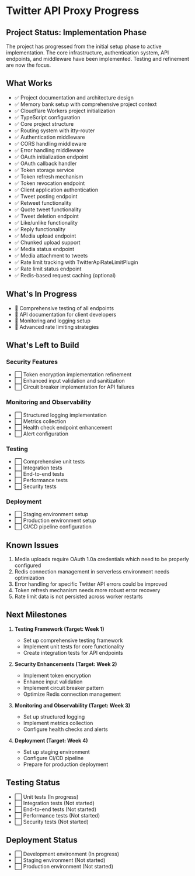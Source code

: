 # Twitter API Proxy Progress

## Project Status: Implementation Phase

The project has progressed from the initial setup phase to active implementation. The core infrastructure, authentication system, API endpoints, and middleware have been implemented. Testing and refinement are now the focus.

## What Works

- ✅ Project documentation and architecture design
- ✅ Memory bank setup with comprehensive project context
- ✅ Cloudflare Workers project initialization
- ✅ TypeScript configuration
- ✅ Core project structure
- ✅ Routing system with itty-router
- ✅ Authentication middleware
- ✅ CORS handling middleware
- ✅ Error handling middleware
- ✅ OAuth initialization endpoint
- ✅ OAuth callback handler
- ✅ Token storage service
- ✅ Token refresh mechanism
- ✅ Token revocation endpoint
- ✅ Client application authentication
- ✅ Tweet posting endpoint
- ✅ Retweet functionality
- ✅ Quote tweet functionality
- ✅ Tweet deletion endpoint
- ✅ Like/unlike functionality
- ✅ Reply functionality
- ✅ Media upload endpoint
- ✅ Chunked upload support
- ✅ Media status endpoint
- ✅ Media attachment to tweets
- ✅ Rate limit tracking with TwitterApiRateLimitPlugin
- ✅ Rate limit status endpoint
- ✅ Redis-based request caching (optional)

## What's In Progress

- 🔄 Comprehensive testing of all endpoints
- 🔄 API documentation for client developers
- 🔄 Monitoring and logging setup
- 🔄 Advanced rate limiting strategies

## What's Left to Build

### Security Features

- ⬜ Token encryption implementation refinement
- ⬜ Enhanced input validation and sanitization
- ⬜ Circuit breaker implementation for API failures

### Monitoring and Observability

- ⬜ Structured logging implementation
- ⬜ Metrics collection
- ⬜ Health check endpoint enhancement
- ⬜ Alert configuration

### Testing

- ⬜ Comprehensive unit tests
- ⬜ Integration tests
- ⬜ End-to-end tests
- ⬜ Performance tests
- ⬜ Security tests

### Deployment

- ⬜ Staging environment setup
- ⬜ Production environment setup
- ⬜ CI/CD pipeline configuration

## Known Issues

1. Media uploads require OAuth 1.0a credentials which need to be properly configured
2. Redis connection management in serverless environment needs optimization
3. Error handling for specific Twitter API errors could be improved
4. Token refresh mechanism needs more robust error recovery
5. Rate limit data is not persisted across worker restarts

## Next Milestones

1. **Testing Framework (Target: Week 1)**
   - Set up comprehensive testing framework
   - Implement unit tests for core functionality
   - Create integration tests for API endpoints

2. **Security Enhancements (Target: Week 2)**
   - Implement token encryption
   - Enhance input validation
   - Implement circuit breaker pattern
   - Optimize Redis connection management

3. **Monitoring and Observability (Target: Week 3)**
   - Set up structured logging
   - Implement metrics collection
   - Configure health checks and alerts

4. **Deployment (Target: Week 4)**
   - Set up staging environment
   - Configure CI/CD pipeline
   - Prepare for production deployment

## Testing Status

- ⬜ Unit tests (In progress)
- ⬜ Integration tests (Not started)
- ⬜ End-to-end tests (Not started)
- ⬜ Performance tests (Not started)
- ⬜ Security tests (Not started)

## Deployment Status

- ⬜ Development environment (In progress)
- ⬜ Staging environment (Not started)
- ⬜ Production environment (Not started)
